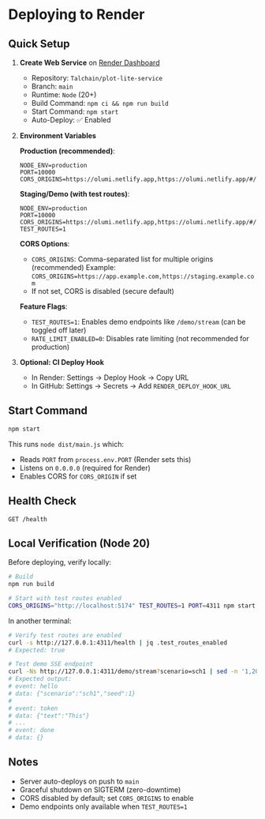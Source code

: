 # Deploying to Render

## Quick Setup

1. **Create Web Service** on [Render Dashboard](https://dashboard.render.com/)
   - Repository: `Talchain/plot-lite-service`
   - Branch: `main`
   - Runtime: `Node` (20+)
   - Build Command: `npm ci && npm run build`
   - Start Command: `npm start`
   - Auto-Deploy: ✅ Enabled

2. **Environment Variables**
   
   **Production (recommended)**:
   ```
   NODE_ENV=production
   PORT=10000
   CORS_ORIGINS=https://olumi.netlify.app,https://olumi.netlify.app/#/sandbox
   ```
   
   **Staging/Demo (with test routes)**:
   ```
   NODE_ENV=production
   PORT=10000
   CORS_ORIGINS=https://olumi.netlify.app,https://olumi.netlify.app/#/sandbox
   TEST_ROUTES=1
   ```
   
   **CORS Options**:
   - `CORS_ORIGINS`: Comma-separated list for multiple origins (recommended)
     Example: `CORS_ORIGINS=https://app.example.com,https://staging.example.com`
   - If not set, CORS is disabled (secure default)
   
   **Feature Flags**:
   - `TEST_ROUTES=1`: Enables demo endpoints like `/demo/stream` (can be toggled off later)
   - `RATE_LIMIT_ENABLED=0`: Disables rate limiting (not recommended for production)

3. **Optional: CI Deploy Hook**
   - In Render: Settings → Deploy Hook → Copy URL
   - In GitHub: Settings → Secrets → Add `RENDER_DEPLOY_HOOK_URL`

## Start Command
```bash
npm start
```
This runs `node dist/main.js` which:
- Reads `PORT` from `process.env.PORT` (Render sets this)
- Listens on `0.0.0.0` (required for Render)
- Enables CORS for `CORS_ORIGIN` if set

## Health Check
```
GET /health
```

## Local Verification (Node 20)

Before deploying, verify locally:

```bash
# Build
npm run build

# Start with test routes enabled
CORS_ORIGINS="http://localhost:5174" TEST_ROUTES=1 PORT=4311 npm start
```

In another terminal:

```bash
# Verify test routes are enabled
curl -s http://127.0.0.1:4311/health | jq .test_routes_enabled
# Expected: true

# Test demo SSE endpoint
curl -Ns http://127.0.0.1:4311/demo/stream?scenario=sch1 | sed -n '1,20p'
# Expected output:
# event: hello
# data: {"scenario":"sch1","seed":1}
#
# event: token
# data: {"text":"This"}
# ...
# event: done
# data: {}
```

## Notes
- Server auto-deploys on push to `main`
- Graceful shutdown on SIGTERM (zero-downtime)
- CORS disabled by default; set `CORS_ORIGINS` to enable
- Demo endpoints only available when `TEST_ROUTES=1`
